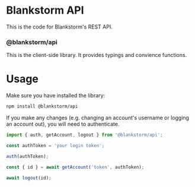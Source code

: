 # Blankstorm API

This is the code for Blankstorm's REST API.

### @blankstorm/api

This is the client-side library. It provides typings and convience functions.

# Usage

Make sure you have installed the library:

```sh
npm install @blankstorm/api
```

If you make any changes (e.g. changing an account's username or logging an account out), you will need to authenticate.

```ts
import { auth, getAccount, logout } from '@blankstorm/api';

const authToken = 'your login token';

auth(authToken);

const { id } = await getAccount('token', authToken);

await logout(id);
```
